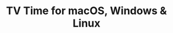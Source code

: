 ---
name: TV Time
url: 'https://www.tvtime.com'
category: Social Networking
title: 'TV Time for macOS, Windows & Linux'
key: tv-time

---
